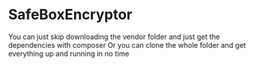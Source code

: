 # SafeBoxEncryptor

You can just skip downloading the vendor folder and just get the dependencies with composer
Or you can clone the whole folder and get everything up and running in no time
